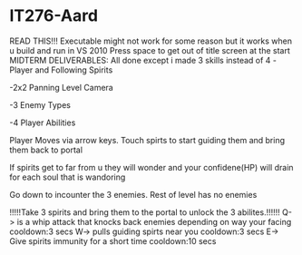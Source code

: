 # IT276-Aard
READ THIS!!!
Executable might not work for some reason but it works when u build and run in VS 2010
Press space to get out of title screen at the start
MIDTERM DELIVERABLES:
All done except i made 3 skills instead of 4 
-Player and Following Spirits

-2x2 Panning Level Camera

-3 Enemy Types

-4 Player Abilities

Player Moves via arrow keys. Touch spirts to start guiding them and bring them back to portal

If spirits get to far from u they will wonder and your confidene(HP) will drain for each soul that is wandoring

Go down to incounter the 3 enemies. Rest of level has no enemies

!!!!!Take 3 spirits and bring them to the portal to unlock the 3 abilites.!!!!!!
Q-> is a whip attack that knocks back enemies depending on way your facing  cooldown:3 secs
W-> pulls guiding spirts near you   cooldown:3 secs
E-> Give spirits immunity for a short time  cooldown:10 secs
